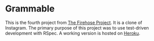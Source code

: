 # Grammable

This is the fourth project from [The Firehose Project](http://www.thefirehoseproject.com/). It is a clone of Instagram. The primary purpose of this project was to use test-driven development with RSpec. A working version is hosted on [Heroku](https://firehose-grammable-jim-lin.herokuapp.com/).
